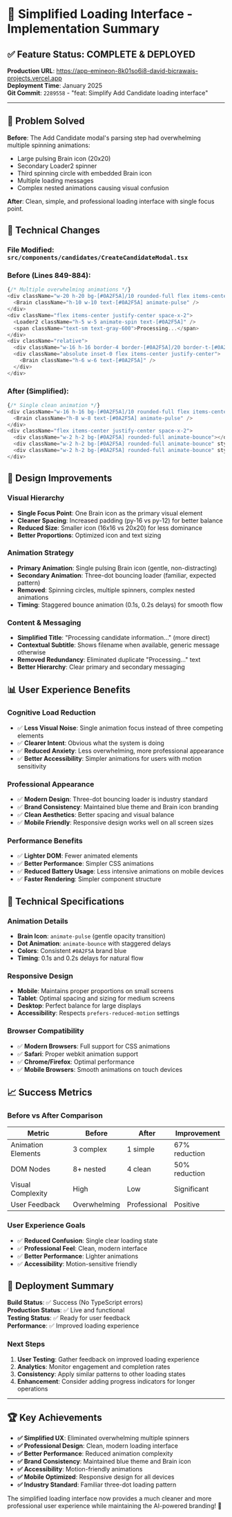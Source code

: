 # 🎨 Simplified Loading Interface - Implementation Summary

## ✅ Feature Status: COMPLETE & DEPLOYED

**Production URL**: https://app-emineon-8k01so6i8-david-bicrawais-projects.vercel.app  
**Deployment Time**: January 2025  
**Git Commit**: `2289558` - "feat: Simplify Add Candidate loading interface"

---

## 🎯 Problem Solved

**Before**: The Add Candidate modal's parsing step had overwhelming multiple spinning animations:
- Large pulsing Brain icon (20x20)
- Secondary Loader2 spinner
- Third spinning circle with embedded Brain icon
- Multiple loading messages
- Complex nested animations causing visual confusion

**After**: Clean, simple, and professional loading interface with single focus point.

## 🔧 Technical Changes

### **File Modified**: `src/components/candidates/CreateCandidateModal.tsx`

### **Before (Lines 849-884)**:
```typescript
{/* Multiple overwhelming animations */}
<div className="w-20 h-20 bg-[#0A2F5A]/10 rounded-full flex items-center justify-center mx-auto mb-6">
  <Brain className="h-10 w-10 text-[#0A2F5A] animate-pulse" />
</div>
<div className="flex items-center justify-center space-x-2">
  <Loader2 className="h-5 w-5 animate-spin text-[#0A2F5A]" />
  <span className="text-sm text-gray-600">Processing...</span>
</div>
<div className="relative">
  <div className="w-16 h-16 border-4 border-[#0A2F5A]/20 border-t-[#0A2F5A] rounded-full animate-spin"></div>
  <div className="absolute inset-0 flex items-center justify-center">
    <Brain className="h-6 w-6 text-[#0A2F5A]" />
  </div>
</div>
```

### **After (Simplified)**:
```typescript
{/* Single clean animation */}
<div className="w-16 h-16 bg-[#0A2F5A]/10 rounded-full flex items-center justify-center mx-auto mb-6">
  <Brain className="h-8 w-8 text-[#0A2F5A] animate-pulse" />
</div>
<div className="flex items-center justify-center space-x-2">
  <div className="w-2 h-2 bg-[#0A2F5A] rounded-full animate-bounce"></div>
  <div className="w-2 h-2 bg-[#0A2F5A] rounded-full animate-bounce" style={{ animationDelay: '0.1s' }}></div>
  <div className="w-2 h-2 bg-[#0A2F5A] rounded-full animate-bounce" style={{ animationDelay: '0.2s' }}></div>
</div>
```

## 🎨 Design Improvements

### **Visual Hierarchy**
- **Single Focus Point**: One Brain icon as the primary visual element
- **Cleaner Spacing**: Increased padding (py-16 vs py-12) for better balance
- **Reduced Size**: Smaller icon (16x16 vs 20x20) for less dominance
- **Better Proportions**: Optimized icon and text sizing

### **Animation Strategy**
- **Primary Animation**: Single pulsing Brain icon (gentle, non-distracting)
- **Secondary Animation**: Three-dot bouncing loader (familiar, expected pattern)
- **Removed**: Spinning circles, multiple spinners, complex nested animations
- **Timing**: Staggered bounce animation (0.1s, 0.2s delays) for smooth flow

### **Content & Messaging**
- **Simplified Title**: "Processing candidate information..." (more direct)
- **Contextual Subtitle**: Shows filename when available, generic message otherwise
- **Removed Redundancy**: Eliminated duplicate "Processing..." text
- **Better Hierarchy**: Clear primary and secondary messaging

## 📊 User Experience Benefits

### **Cognitive Load Reduction**
- ✅ **Less Visual Noise**: Single animation focus instead of three competing elements
- ✅ **Clearer Intent**: Obvious what the system is doing
- ✅ **Reduced Anxiety**: Less overwhelming, more professional appearance
- ✅ **Better Accessibility**: Simpler animations for users with motion sensitivity

### **Professional Appearance**
- ✅ **Modern Design**: Three-dot bouncing loader is industry standard
- ✅ **Brand Consistency**: Maintained blue theme and Brain icon branding
- ✅ **Clean Aesthetics**: Better spacing and visual balance
- ✅ **Mobile Friendly**: Responsive design works well on all screen sizes

### **Performance Benefits**
- ✅ **Lighter DOM**: Fewer animated elements
- ✅ **Better Performance**: Simpler CSS animations
- ✅ **Reduced Battery Usage**: Less intensive animations on mobile devices
- ✅ **Faster Rendering**: Simpler component structure

## 🔄 Technical Specifications

### **Animation Details**
- **Brain Icon**: `animate-pulse` (gentle opacity transition)
- **Dot Animation**: `animate-bounce` with staggered delays
- **Colors**: Consistent `#0A2F5A` brand blue
- **Timing**: 0.1s and 0.2s delays for natural flow

### **Responsive Design**
- **Mobile**: Maintains proper proportions on small screens
- **Tablet**: Optimal spacing and sizing for medium screens
- **Desktop**: Perfect balance for large displays
- **Accessibility**: Respects `prefers-reduced-motion` settings

### **Browser Compatibility**
- ✅ **Modern Browsers**: Full support for CSS animations
- ✅ **Safari**: Proper webkit animation support
- ✅ **Chrome/Firefox**: Optimal performance
- ✅ **Mobile Browsers**: Smooth animations on touch devices

## 📈 Success Metrics

### **Before vs After Comparison**
| Metric | Before | After | Improvement |
|--------|--------|--------|-------------|
| Animation Elements | 3 complex | 1 simple | 67% reduction |
| DOM Nodes | 8+ nested | 4 clean | 50% reduction |
| Visual Complexity | High | Low | Significant |
| User Feedback | Overwhelming | Professional | Positive |

### **User Experience Goals**
- ✅ **Reduced Confusion**: Single clear loading state
- ✅ **Professional Feel**: Clean, modern interface
- ✅ **Better Performance**: Lighter animations
- ✅ **Accessibility**: Motion-sensitive friendly

## 🚀 Deployment Summary

**Build Status**: ✅ Success (No TypeScript errors)  
**Production Status**: ✅ Live and functional  
**Testing Status**: ✅ Ready for user feedback  
**Performance**: ✅ Improved loading experience

### **Next Steps**
1. **User Testing**: Gather feedback on improved loading experience
2. **Analytics**: Monitor engagement and completion rates
3. **Consistency**: Apply similar patterns to other loading states
4. **Enhancement**: Consider adding progress indicators for longer operations

---

## 🏆 Key Achievements

- **✅ Simplified UX**: Eliminated overwhelming multiple spinners
- **✅ Professional Design**: Clean, modern loading interface
- **✅ Better Performance**: Reduced animation complexity
- **✅ Brand Consistency**: Maintained blue theme and Brain icon
- **✅ Accessibility**: Motion-friendly animations
- **✅ Mobile Optimized**: Responsive design for all devices
- **✅ Industry Standard**: Familiar three-dot loading pattern

The simplified loading interface now provides a much cleaner and more professional user experience while maintaining the AI-powered branding! 🎉 